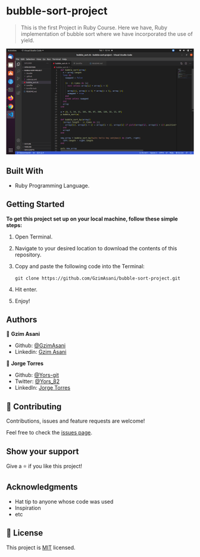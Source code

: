 # bubble-sort-project

> This is the first Project in Ruby Course.
Here we have, Ruby implementation of bubble sort where we have incorporated the use of yield.

![screenshot](./screenshot/screen.png)

## Built With

- Ruby Programming Language.



## Getting Started

**To get this project set up on your local machine, follow these simple steps:**

1. Open Terminal.

2. Navigate to your desired location to download the contents of this repository.

3. Copy and paste the following code into the Terminal:


   ``` git clone https://github.com/GzimAsani/bubble-sort-project.git ```

4. Hit enter.

5. Enjoy!




## Authors

👤 **Gzim Asani**

- Github: [@GzimAsani](https://github.com/GzimAsani)
- Linkedin: [Gzim Asani](https://www.linkedin.com/in/gzim-asani-83390a17a/)

👤 **Jorge Torres**

- Github: [@Yors-git ](https://github.com/Yors-git)
- Twitter: [@Yors_82](https://twitter.com/Yors_82)
- LinkedIn: [Jorge Torres](https://www.linkedin.com/in/jorge-torres-8b87571a8/)

## 🤝 Contributing

Contributions, issues and feature requests are welcome!

Feel free to check the [issues page](issues/).

## Show your support

Give a ⭐️ if you like this project!

## Acknowledgments

- Hat tip to anyone whose code was used
- Inspiration
- etc

## 📝 License

This project is [MIT](lic.url) licensed.

